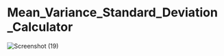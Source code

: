 # Mean_Variance_Standard_Deviation_Calculator
![Screenshot (19)](https://user-images.githubusercontent.com/91089401/142961587-b6e81833-9fcf-4fee-8357-3e7638697d2f.png)
